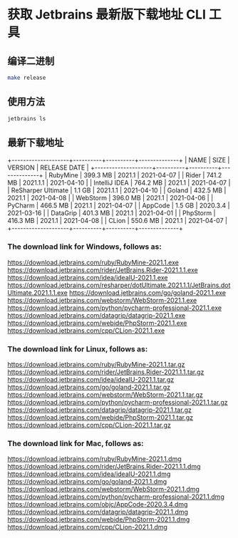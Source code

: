 # 获取 Jetbrains 最新版下载地址 CLI 工具

## 编译二进制

```bash
make release
```

## 使用方法

```bash
jetbrains ls
```

## 最新下载地址

+--------------------+----------+----------+--------------+
|        NAME        |   SIZE   | VERSION  | RELEASE DATE |
+--------------------+----------+----------+--------------+
| RubyMine           | 399.3 MB | 2021.1   |  2021-04-07  |
| Rider              | 741.2 MB | 2021.1.1 |  2021-04-10  |
| IntelliJ IDEA      | 764.2 MB | 2021.1   |  2021-04-07  |
| ReSharper Ultimate |   1.1 GB | 2021.1.1 |  2021-04-10  |
| Goland             | 432.5 MB | 2021.1   |  2021-04-08  |
| WebStorm           | 396.0 MB | 2021.1   |  2021-04-06  |
| PyCharm            | 466.5 MB | 2021.1   |  2021-04-07  |
| AppCode            |   1.5 GB | 2020.3.4 |  2021-03-16  |
| DataGrip           | 401.3 MB | 2021.1   |  2021-04-01  |
| PhpStorm           | 416.3 MB | 2021.1   |  2021-04-08  |
| CLion              | 550.6 MB | 2021.1   |  2021-04-07  |
+--------------------+----------+----------+--------------+

### The download link for Windows, follows as:

https://download.jetbrains.com/ruby/RubyMine-2021.1.exe
https://download.jetbrains.com/rider/JetBrains.Rider-2021.1.1.exe
https://download.jetbrains.com/idea/ideaIU-2021.1.exe
https://download.jetbrains.com/resharper/dotUltimate.2021.1.1/JetBrains.dotUltimate.2021.1.1.exe
https://download.jetbrains.com/go/goland-2021.1.exe
https://download.jetbrains.com/webstorm/WebStorm-2021.1.exe
https://download.jetbrains.com/python/pycharm-professional-2021.1.exe
https://download.jetbrains.com/datagrip/datagrip-2021.1.exe
https://download.jetbrains.com/webide/PhpStorm-2021.1.exe
https://download.jetbrains.com/cpp/CLion-2021.1.exe

### The download link for Linux, follows as:

https://download.jetbrains.com/ruby/RubyMine-2021.1.tar.gz
https://download.jetbrains.com/rider/JetBrains.Rider-2021.1.1.tar.gz
https://download.jetbrains.com/idea/ideaIU-2021.1.tar.gz
https://download.jetbrains.com/go/goland-2021.1.tar.gz
https://download.jetbrains.com/webstorm/WebStorm-2021.1.tar.gz
https://download.jetbrains.com/python/pycharm-professional-2021.1.tar.gz
https://download.jetbrains.com/datagrip/datagrip-2021.1.tar.gz
https://download.jetbrains.com/webide/PhpStorm-2021.1.tar.gz
https://download.jetbrains.com/cpp/CLion-2021.1.tar.gz

### The download link for Mac, follows as:

https://download.jetbrains.com/ruby/RubyMine-2021.1.dmg
https://download.jetbrains.com/rider/JetBrains.Rider-2021.1.1.dmg
https://download.jetbrains.com/idea/ideaIU-2021.1.dmg
https://download.jetbrains.com/go/goland-2021.1.dmg
https://download.jetbrains.com/webstorm/WebStorm-2021.1.dmg
https://download.jetbrains.com/python/pycharm-professional-2021.1.dmg
https://download.jetbrains.com/objc/AppCode-2020.3.4.dmg
https://download.jetbrains.com/datagrip/datagrip-2021.1.dmg
https://download.jetbrains.com/webide/PhpStorm-2021.1.dmg
https://download.jetbrains.com/cpp/CLion-2021.1.dmg
